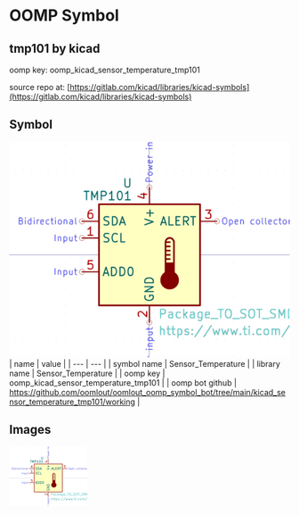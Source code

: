 # OOMP Symbol  
## tmp101  by kicad  
  
oomp key: oomp_kicad_sensor_temperature_tmp101  
  
source repo at: [https://gitlab.com/kicad/libraries/kicad-symbols](https://gitlab.com/kicad/libraries/kicad-symbols)  
## Symbol  
  
[![working.png](working_600.png)](working.png)  
| name | value | 
| --- | --- | 
| symbol name | Sensor_Temperature | 
| library name | Sensor_Temperature | 
| oomp key | oomp_kicad_sensor_temperature_tmp101 | 
| oomp bot github | https://github.com/oomlout/oomlout_oomp_symbol_bot/tree/main/kicad_sensor_temperature_tmp101/working | 
## Images  
  
[![working.png](working_140.png)](working.png)  
